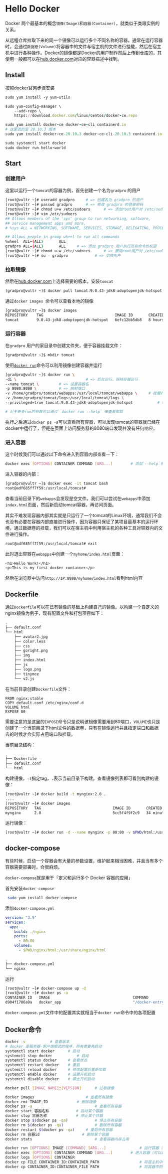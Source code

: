 # Hello Docker

Docker 两个最基本的概念`镜像(Image)`和`容器(Container)`，就类似于类跟实例的关系。

从远程仓库拉取下来的同一个镜像可以运行多个不同名称的容器。通常在运行容器时，会通过`数据卷(Volume)`将容器中的文件与宿主机的文件进行挂载，然后在宿主机中进行各种操作。Docker的镜像都是Docker的用户制作然后上传到仓库的，其使用一般都可以在[hub.docker.com](https://hub.docker.com/_/tomcat?tab=tags&page=1&ordering=last_updated&name=9)对应的容器描述中找到。

## Install

按照[docker](https://docs.docker.com/engine/install/centos/)官网步骤安装

```ruby
sudo yum install -y yum-utils

sudo yum-config-manager \
    --add-repo \
    https://download.docker.com/linux/centos/docker-ce.repo

sudo yum install docker-ce docker-ce-cli containerd.io
# 这里选的是 20.10.3 版本
sudo yum install docker-ce-20.10.3 docker-ce-cli-20.10.3 containerd.io

sudo systemctl start docker
sudo docker run hello-world
```



## Start

### 创建用户

这里以运行一个`tomcat`的容器为例，首先创建一个名为`gradpro` 的用户

```bash
[root@vultr ~]# useradd gradpro		# => 创建名为 gradpro 的用户
[root@vultr ~]# passwd gradpro		# => 修改 gradpro 的登录密码
[root@vultr ~]# chmod u+w /etc/sudoers		# => 添加root用户对 /etc/sudoers 的写权限
[root@vultr ~]# vim /etc/sudoers
## Allows members of the 'sys' group to run networking, software,
## service management apps and more.
# %sys ALL = NETWORKING, SOFTWARE, SERVICES, STORAGE, DELEGATING, PROCESSES, LOCATE, DRIVERS

## Allows people in group wheel to run all commands
%wheel  ALL=(ALL)       ALL
gradpro ALL=(ALL)       ALL		# => 添加 gradpro 用户执行所有命令的权限
[root@vultr ~]# chmod u-w /etc/sudoers		# => 撤销root用户对 /etc/sudoers 的写权限
[root@vultr ~]# su - gradpro			# => 切换用户
```



### 拉取镜像

然后在[hub.docker.com](https://hub.docker.com/_/tomcat?tab=tags&page=1&ordering=last_updated&name=9)上选择需要的版本，安装`tomcat`

```bash
[gradpro@vultr ~]$ docker pull tomcat:9.0.43-jdk8-adoptopenjdk-hotspot	# => 从远程仓库拉取镜像
```

通过`docker images `命令可以查看本地的镜像

```bash
[gradpro@vultr ~]$ docker images
REPOSITORY    TAG                                IMAGE ID       CREATED         SIZE
tomcat        9.0.43-jdk8-adoptopenjdk-hotspot   6efc12bb5db8   8 hours ago     355MB
```



### 运行容器

在`gradpro` 用户的家目录中创建文件夹，便于容器挂载文件：

```bash
[gradpro@vultr ~]$ mkdir tomcat
```

使用[`docker run`](https://docs.docker.com/engine/reference/run/)命令可以利用镜像创建容器并运行

```bash
[gradpro@vultr ~]$ docker run \
-di \								# => 后台运行，保持容器运行
--name tomcat \			# => 设置容器名
-p 8080:8080 \			# => 映射端口
-v /home/gradpro/tomcat/webapps:/usr/local/tomcat/webapps \		# 挂载Volume
-v /home/gradpro/tomcat/logs:/usr/local/tomcat/logs \
--privileged=true tomcat:9.0.43-jdk8-adoptopenjdk-hotspot			# tomcat参数

# 对于更多run的参数可以通过` docker run --help` 来查看帮助
```

执行之后通过`docker ps -a`可以查看所有容器，可以发现tomcat的容器就已经在docker中运行了，但是在页面上访问服务器的8080端口发现并没有任何响应。



### 进入容器

这个时候我们可以通过以下命令进入到容器内部查看一下：

```bash
docker exec [OPTIONS] CONTAINER COMMAND [ARG...]		# 添加`--help`参数查看帮助信息
```

进入容器的内部：

```bash
[gradpro@vultr ~]$ docker exec -it tomcat bash
root@adf685ff7f59:/usr/local/tomcat# 
```

查看当前目录下的`webapps`会发现是空文件。我们可以尝试在`webapps`中添加`index.html`页面，然后新启动tomcat容器，再访问页面。

其实不难发现容器内部其实就是只运行了一个tomcat的Linux环境，通常我们不会也没有必要在容器内部直接进行操作，因为容器只保证了某项目最基本的运行环境，通过数据卷的挂载，我们可以在宿主机中利用宿主机的各种工具对容器内的文件进行操作。

```bash
root@adf685ff7f59:/usr/local/tomcat# exit
```

 此时退出容器在`webapps`中创建一个`myhome/index.html`页面：

```bash
<h1>Hello Work!</h1>
<p>This is my first docker container</p>
```

然后在浏览器中访问`http://IP:8080/myhome/index.html`看到html内容



## Dockerfile

通过`Dockerfile`可以在已有镜像的基础上构建自己的镜像。以构建一个自定义的nginx镜像为例子，现有配置文件和打包项目如下：

```bash
.
├── default.conf
└── html
    ├── avatar2.jpg
    ├── color.less
    ├── css
    ├── goright.png
    ├── img
    ├── index.html
    ├── js
    ├── logo.png
    ├── tinymce
    └── v2.js
```

在当前目录创建`Dockerfile`文件：

```
FROM nginx:stable
COPY default.conf /etc/nginx/conf.d
VOLUME html
EXPOSE 80
```

需要注意的是这里的`EXPOSE`命令只是说明该镜像需要用到80端口，`VOLUME`也只是创建了一个当前目录下html文件的数据卷，只有在镜像运行并且指定端口和数据去的时候才会实际占用端口和挂载。

当前目录结构：

```bash
.
├── Dockerfile
├── default.conf
└── html
```

构建镜像，`-t`指定tag，`.`表示当前目录下构建。查看镜像列表即可看到构建的镜像：

```bash
[root@vultr ~]# docker build -t mynginx:2.0 .
....
[root@vultr ~]# docker images
REPOSITORY   TAG                                IMAGE ID       CREATED          SIZE
mynginx      2.0                                5cc5f4f9f2c9   34 minutes ago   133MB
```

运行镜像：

```bash
[root@vultr ~]# docker run -d --name mynginx -p 80:80 -v $PWD/html:/usr/share/nginx/html mynginx:2.0
```



## docker-compose

有些时候，启动一个容器会有大量的参数设置，维护起来相当困难，并且当有多个容器需要部署时，会很麻烦。

`docker-compose`就是用于「定义和运行多个 Docker 容器的应用」 

首先安装`docker-compose`

```bash
 sudo yum install docker-compose
```

添加`docker-compose.yml`

```yaml
version: "3.9"
services:
  app:
    build: ./nginx
    ports:
      - 80:80
    volumes:
      - $PWD/nginx/html:/usr/share/nginx/html
```

```bash
.
├── docker-compose.yml
└── nginx
```

运行

```bash
[root@vultr ~]# docker-compose up -d
[root@vultr ~]# docker ps -a
CONTAINER ID   IMAGE                                     COMMAND                  CREATED          STATUS                    PORTS                NAMES
d904f1786a9a   docker_app                                "/docker-entrypoint.…"   39 seconds ago   Up 37 seconds             0.0.0.0:80->80/tcp   docker_app_1
```

`docker-compose.yml`文件中的配置其实就相当于`docker run`命令中的各项配置



## Docker命令

```bash
docker -v			# 查看版本
# docker 是服务器-客户端模式的程序，所有需要先启动
systemctl start docker		# 启动
systemctl stop docker			# 启动
systemctl status docker		# 查看状态
systemctl restart docker	# 重启
systemctl reload docker		# 修改配置后重新加载
systemctl enable docker		# 设置开机启动
systemctl disable docker	# 禁止开机启动

docker pull [IMAGE_NAME]:[VERSION]		# 拉取镜像

docker images 						# 查看所有镜像
docker rmi IMAGE_ID				# 删除镜像
docker ps -a 							# 查看所有容器
docker start 容器名称			 # 启动某个容器
docker stop 容器名称			 # 停止某个容器
docker stop $(docker ps -qa)			# 停止所有容器
docker rm $(docker ps -qa)				# 删除所有容器
docker restart $(docker ps -qa)		# 重启所有容器
docker rm 容器id					 # 删除某个容器
docker stats							# 查看容器内存占用

docker run [OPTIONS] IMAGE [COMMAND] [ARG...]				# 运行容器（可以通过--help参数查看帮助）
docker exec [OPTIONS] CONTAINER COMMAND [ARG...]		# 进入容器（可以通过--help参数查看帮助）
docker logs [OPTIONS] CONTAINER											# 查看容器日志
docker cp FILE CONTAINER_ID:CONTAINER_PATH					# 将宿主机中的文件复制到容器中
docker cp CONTAINER_ID:CONTAINER_FILE PATH					# 将容器中的文件复制到宿主机中
```
